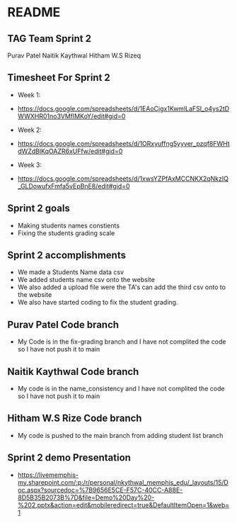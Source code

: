 # README

## TAG Team Sprint 2
Purav Patel
Naitik Kaythwal
Hitham W.S Rizeq

## Timesheet For Sprint 2
* Week 1:
* https://docs.google.com/spreadsheets/d/1EAoCjgx1KwmlLaFSI_o4ys2tDWWXHR01no3VMflMKoY/edit#gid=0 

* Week 2:
* https://docs.google.com/spreadsheets/d/1ORxyuffng5yyver_pzqf8FWHtdWZdBlKqOAZR6xUFfw/edit#gid=0

* Week 3:
* https://docs.google.com/spreadsheets/d/1xwsYZPfAxMCCNKX2qNkzIQ_GLDowufxFmfa5vEpBnE8/edit#gid=0


## Sprint 2 goals
* Making students names constients
* Fixing the students grading scale

## Sprint 2 accomplishments
* We made a Students Name data csv
* We added students name csv onto the website
* We also added a upload file were the TA's can add the third csv onto to the website 
* We also have started coding to fix the student grading.

## Purav Patel Code branch
* My Code is in the fix-grading branch and I have not complited the code so I have not push it to main

## Naitik Kaythwal Code branch
* My code is in the name_consistency and I have not complited the code so I have not push it to main

## Hitham W.S Rize Code branch
* My code is pushed to the main branch from adding student list branch 

## Sprint 2 demo Presentation
* https://livememphis-my.sharepoint.com/:p:/r/personal/nkythwal_memphis_edu/_layouts/15/Doc.aspx?sourcedoc=%7B9656E5CE-F57C-40CC-A88E-8D5B35B2073B%7D&file=Demo%20Day%20-%202.pptx&action=edit&mobileredirect=true&DefaultItemOpen=1&web=1
